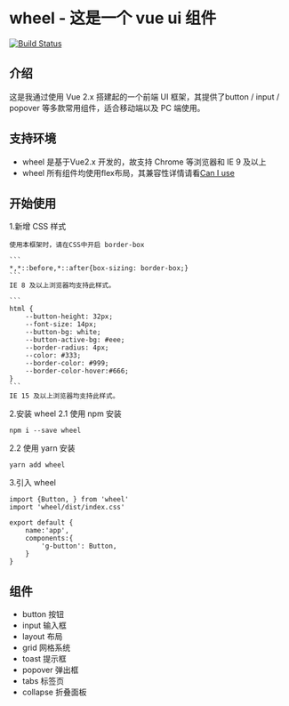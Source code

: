 # wheel - 这是一个 vue ui 组件

[![Build Status](https://www.travis-ci.org/carxinho/wheel.svg?branch=master)](https://www.travis-ci.org/carxinho/wheel)

## 介绍
这是我通过使用 Vue 2.x 搭建起的一个前端 UI 框架，其提供了button / input / popover 等多款常用组件，适合移动端以及 PC 端使用。

## 支持环境
- wheel 是基于Vue2.x 开发的，故支持 Chrome 等浏览器和 IE 9 及以上
- wheel 所有组件均使用flex布局，其兼容性详情请看[Can I use](https://caniuse.com/#search=flex)

## 开始使用

1.新增 CSS 样式

    使用本框架时，请在CSS中开启 border-box

    ```
    *,*::before,*::after{box-sizing: border-box;}
    ```
    IE 8 及以上浏览器均支持此样式。
    
    ```
    html {
        --button-height: 32px;
        --font-size: 14px;
        --button-bg: white;
        --button-active-bg: #eee;
        --border-radius: 4px;
        --color: #333;
        --border-color: #999;
        --border-color-hover:#666;
    }
    ```
    IE 15 及以上浏览器均支持此样式。

2.安装 wheel
2.1 使用 npm 安装
```
npm i --save wheel
```

2.2 使用 yarn 安装
```
yarn add wheel
```

3.引入 wheel
```
import {Button, } from 'wheel'
import 'wheel/dist/index.css'

export default {
    name:'app',
    components:{
        'g-button': Button,
    }
}
```

## 组件

- button 按钮
- input 输入框
- layout 布局
- grid 网格系统
- toast 提示框
- popover 弹出框
- tabs 标签页
- collapse 折叠面板
